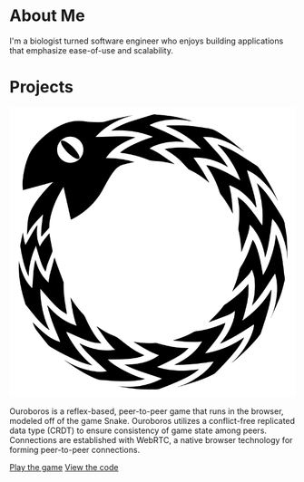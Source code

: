 # About Me
I'm a biologist turned software engineer who enjoys building applications that emphasize ease-of-use and scalability.   

# Projects
![ouroboros logo](assets/images/logo.svg)

Ouroboros is a reflex-based, peer-to-peer game that runs in the browser, modeled off of the game Snake.  Ouroboros utilizes a conflict-free replicated data type (CRDT) to ensure consistency of game state among peers.  Connections are established with WebRTC, a native browser technology for forming peer-to-peer connections. 

[Play the game](https://www.ouroboros-game.herokuapp.com)
[View the code](https://www.github.com/ouroboros-team/ouroboros)
